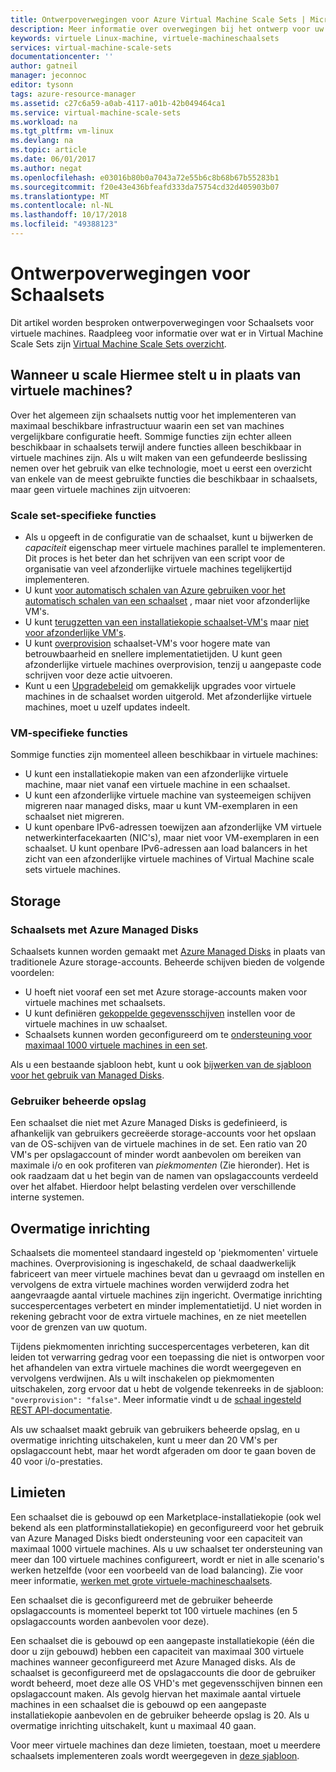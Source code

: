 ```yaml
---
title: Ontwerpoverwegingen voor Azure Virtual Machine Scale Sets | Microsoft Docs
description: Meer informatie over overwegingen bij het ontwerp voor uw Azure Virtual Machine Scale Sets
keywords: virtuele Linux-machine, virtuele-machineschaalsets
services: virtual-machine-scale-sets
documentationcenter: ''
author: gatneil
manager: jeconnoc
editor: tysonn
tags: azure-resource-manager
ms.assetid: c27c6a59-a0ab-4117-a01b-42b049464ca1
ms.service: virtual-machine-scale-sets
ms.workload: na
ms.tgt_pltfrm: vm-linux
ms.devlang: na
ms.topic: article
ms.date: 06/01/2017
ms.author: negat
ms.openlocfilehash: e03016b80b0a7043a72e55b6c8b68b67b55283b1
ms.sourcegitcommit: f20e43e436bfeafd333da75754cd32d405903b07
ms.translationtype: MT
ms.contentlocale: nl-NL
ms.lasthandoff: 10/17/2018
ms.locfileid: "49388123"
---
```

# <a name="design-considerations-for-scale-sets"></a>Ontwerpoverwegingen voor Schaalsets
Dit artikel worden besproken ontwerpoverwegingen voor Schaalsets voor virtuele machines. Raadpleeg voor informatie over wat er in Virtual Machine Scale Sets zijn [Virtual Machine Scale Sets overzicht](virtual-machine-scale-sets-overview.md).

## <a name="when-to-use-scale-sets-instead-of-virtual-machines"></a>Wanneer u scale Hiermee stelt u in plaats van virtuele machines?
Over het algemeen zijn schaalsets nuttig voor het implementeren van maximaal beschikbare infrastructuur waarin een set van machines vergelijkbare configuratie heeft. Sommige functies zijn echter alleen beschikbaar in schaalsets terwijl andere functies alleen beschikbaar in virtuele machines zijn. Als u wilt maken van een gefundeerde beslissing nemen over het gebruik van elke technologie, moet u eerst een overzicht van enkele van de meest gebruikte functies die beschikbaar in schaalsets, maar geen virtuele machines zijn uitvoeren:

### <a name="scale-set-specific-features"></a>Scale set-specifieke functies

- Als u opgeeft in de configuratie van de schaalset, kunt u bijwerken de *capaciteit* eigenschap meer virtuele machines parallel te implementeren. Dit proces is het beter dan het schrijven van een script voor de organisatie van veel afzonderlijke virtuele machines tegelijkertijd implementeren.
- U kunt [voor automatisch schalen van Azure gebruiken voor het automatisch schalen van een schaalset](./virtual-machine-scale-sets-autoscale-overview.md) , maar niet voor afzonderlijke VM's.
- U kunt [terugzetten van een installatiekopie schaalset-VM's](https://docs.microsoft.com/rest/api/compute/virtualmachinescalesets/reimage) maar [niet voor afzonderlijke VM's](https://docs.microsoft.com/rest/api/compute/virtualmachines).
- U kunt [overprovision](https://docs.microsoft.com/azure/virtual-machine-scale-sets/virtual-machine-scale-sets-design-overview#overprovisioning) schaalset-VM's voor hogere mate van betrouwbaarheid en snellere implementatietijden. U kunt geen afzonderlijke virtuele machines overprovision, tenzij u aangepaste code schrijven voor deze actie uitvoeren.
- Kunt u een [Upgradebeleid](./virtual-machine-scale-sets-upgrade-scale-set.md) om gemakkelijk upgrades voor virtuele machines in de schaalset worden uitgerold. Met afzonderlijke virtuele machines, moet u uzelf updates indeelt.

### <a name="vm-specific-features"></a>VM-specifieke functies

Sommige functies zijn momenteel alleen beschikbaar in virtuele machines:

- U kunt een installatiekopie maken van een afzonderlijke virtuele machine, maar niet vanaf een virtuele machine in een schaalset.
- U kunt een afzonderlijke virtuele machine van systeemeigen schijven migreren naar managed disks, maar u kunt VM-exemplaren in een schaalset niet migreren.
- U kunt openbare IPv6-adressen toewijzen aan afzonderlijke VM virtuele netwerkinterfacekaarten (NIC's), maar niet voor VM-exemplaren in een schaalset. U kunt openbare IPv6-adressen aan load balancers in het zicht van een afzonderlijke virtuele machines of Virtual Machine scale sets virtuele machines.

## <a name="storage"></a>Storage

### <a name="scale-sets-with-azure-managed-disks"></a>Schaalsets met Azure Managed Disks
Schaalsets kunnen worden gemaakt met [Azure Managed Disks](../virtual-machines/windows/managed-disks-overview.md) in plaats van traditionele Azure storage-accounts. Beheerde schijven bieden de volgende voordelen:
- U hoeft niet vooraf een set met Azure storage-accounts maken voor virtuele machines met schaalsets.
- U kunt definiëren [gekoppelde gegevensschijven](virtual-machine-scale-sets-attached-disks.md) instellen voor de virtuele machines in uw schaalset.
- Schaalsets kunnen worden geconfigureerd om te [ondersteuning voor maximaal 1000 virtuele machines in een set](virtual-machine-scale-sets-placement-groups.md). 

Als u een bestaande sjabloon hebt, kunt u ook [bijwerken van de sjabloon voor het gebruik van Managed Disks](virtual-machine-scale-sets-convert-template-to-md.md).

### <a name="user-managed-storage"></a>Gebruiker beheerde opslag
Een schaalset die niet met Azure Managed Disks is gedefinieerd, is afhankelijk van gebruikers gecreëerde storage-accounts voor het opslaan van de OS-schijven van de virtuele machines in de set. Een ratio van 20 VM's per opslagaccount of minder wordt aanbevolen om bereiken van maximale i/o en ook profiteren van _piekmomenten_ (Zie hieronder). Het is ook raadzaam dat u het begin van de namen van opslagaccounts verdeeld over het alfabet. Hierdoor helpt belasting verdelen over verschillende interne systemen. 


## <a name="overprovisioning"></a>Overmatige inrichting
Schaalsets die momenteel standaard ingesteld op 'piekmomenten' virtuele machines. Overprovisioning is ingeschakeld, de schaal daadwerkelijk fabriceert van meer virtuele machines bevat dan u gevraagd om instellen en vervolgens de extra virtuele machines worden verwijderd zodra het aangevraagde aantal virtuele machines zijn ingericht. Overmatige inrichting succespercentages verbetert en minder implementatietijd. U niet worden in rekening gebracht voor de extra virtuele machines, en ze niet meetellen voor de grenzen van uw quotum.

Tijdens piekmomenten inrichting succespercentages verbeteren, kan dit leiden tot verwarring gedrag voor een toepassing die niet is ontworpen voor het afhandelen van extra virtuele machines die wordt weergegeven en vervolgens verdwijnen. Als u wilt inschakelen op piekmomenten uitschakelen, zorg ervoor dat u hebt de volgende tekenreeks in de sjabloon: `"overprovision": "false"`. Meer informatie vindt u de [schaal ingesteld REST API-documentatie](/rest/api/virtualmachinescalesets/create-or-update-a-set).

Als uw schaalset maakt gebruik van gebruikers beheerde opslag, en u overmatige inrichting uitschakelen, kunt u meer dan 20 VM's per opslagaccount hebt, maar het wordt afgeraden om door te gaan boven de 40 voor i/o-prestaties. 

## <a name="limits"></a>Limieten
Een schaalset die is gebouwd op een Marketplace-installatiekopie (ook wel bekend als een platforminstallatiekopie) en geconfigureerd voor het gebruik van Azure Managed Disks biedt ondersteuning voor een capaciteit van maximaal 1000 virtuele machines. Als u uw schaalset ter ondersteuning van meer dan 100 virtuele machines configureert, wordt er niet in alle scenario's werken hetzelfde (voor een voorbeeld van de load balancing). Zie voor meer informatie, [werken met grote virtuele-machineschaalsets](virtual-machine-scale-sets-placement-groups.md). 

Een schaalset die is geconfigureerd met de gebruiker beheerde opslagaccounts is momenteel beperkt tot 100 virtuele machines (en 5 opslagaccounts worden aanbevolen voor deze).

Een schaalset die is gebouwd op een aangepaste installatiekopie (één die door u zijn gebouwd) hebben een capaciteit van maximaal 300 virtuele machines wanneer geconfigureerd met Azure Managed disks. Als de schaalset is geconfigureerd met de opslagaccounts die door de gebruiker wordt beheerd, moet deze alle OS VHD's met gegevensschijven binnen een opslagaccount maken. Als gevolg hiervan het maximale aantal virtuele machines in een schaalset die is gebouwd op een aangepaste installatiekopie aanbevolen en de gebruiker beheerde opslag is 20. Als u overmatige inrichting uitschakelt, kunt u maximaal 40 gaan.

Voor meer virtuele machines dan deze limieten, toestaan, moet u meerdere schaalsets implementeren zoals wordt weergegeven in [deze sjabloon](https://github.com/Azure/azure-quickstart-templates/tree/master/301-custom-images-at-scale).

